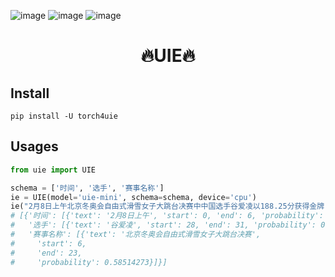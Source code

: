 ![image](https://img.shields.io/pypi/v/llm4gpt.svg) ![image](https://img.shields.io/travis/yuanjie-ai/llm4gpt.svg) ![image](https://readthedocs.org/projects/llm4gpt/badge/?version=latest)

<h1 align = "center">🔥UIE🔥</h1>



## Install

```shell
pip install -U torch4uie
```

## Usages

```python
from uie import UIE

schema = ['时间', '选手', '赛事名称']
ie = UIE(model='uie-mini', schema=schema, device='cpu')
ie("2月8日上午北京冬奥会自由式滑雪女子大跳台决赛中中国选手谷爱凌以188.25分获得金牌！")
# [{'时间': [{'text': '2月8日上午', 'start': 0, 'end': 6, 'probability': 0.986075}],
#   '选手': [{'text': '谷爱凌', 'start': 28, 'end': 31, 'probability': 0.994467}],
#   '赛事名称': [{'text': '北京冬奥会自由式滑雪女子大跳台决赛',
#     'start': 6,
#     'end': 23,
#     'probability': 0.58514273}]}]
```



